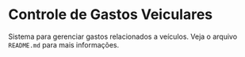 # Controle de Gastos Veiculares

Sistema para gerenciar gastos relacionados a veículos. Veja o arquivo `README.md` para mais informações.
